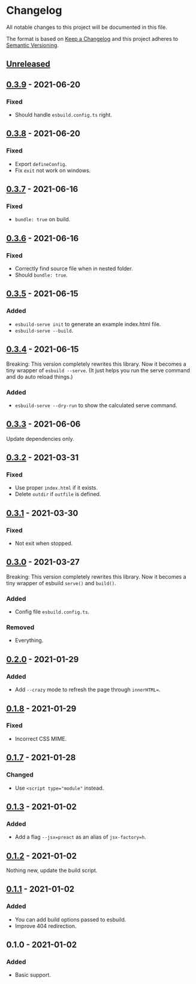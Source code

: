 # Changelog

All notable changes to this project will be documented in this file.

The format is based on [Keep a Changelog](http://keepachangelog.com/)
and this project adheres to [Semantic Versioning](http://semver.org/).

## [Unreleased]

## [0.3.9] - 2021-06-20
### Fixed
- Should handle `esbuild.config.ts` right.

## [0.3.8] - 2021-06-20
### Fixed
- Export `defineConfig`.
- Fix `exit` not work on windows.

## [0.3.7] - 2021-06-16
### Fixed
- `bundle: true` on build.

## [0.3.6] - 2021-06-16
### Fixed
- Correctly find source file when in nested folder.
- Should `bundle: true`.

## [0.3.5] - 2021-06-15
### Added
- `esbuild-serve init` to generate an example index.html file.
- `esbuild-serve --build`.

## [0.3.4] - 2021-06-15
Breaking: This version completely rewrites this library. Now it becomes a tiny
wrapper of `esbuild --serve`. (It just helps you run the serve command and
do auto reload things.)

### Added
- `esbuild-serve --dry-run` to show the calculated serve command.

## [0.3.3] - 2021-06-06
Update dependencies only.

## [0.3.2] - 2021-03-31
### Fixed
- Use proper `index.html` if it exists.
- Delete `outdir` if `outfile` is defined.

## [0.3.1] - 2021-03-30
### Fixed
- Not exit when stopped.

## [0.3.0] - 2021-03-27
Breaking: This version completely rewrites this library. Now it becomes a tiny
wrapper of esbuild `serve()` and `build()`.

### Added
- Config file `esbuild.config.ts`.

### Removed
- Everything.

## [0.2.0] - 2021-01-29
### Added
- Add `--crazy` mode to refresh the page through `innerHTML=`.

## [0.1.8] - 2021-01-29
### Fixed
- Incorrect CSS MIME.

## [0.1.7] - 2021-01-28
### Changed
- Use `<script type="module"` instead.

## [0.1.3] - 2021-01-02
### Added
- Add a flag `--jsx=preact` as an alias of `jsx-factory=h`.

## [0.1.2] - 2021-01-02
Nothing new, update the build script.

## [0.1.1] - 2021-01-02
### Added
- You can add build options passed to esbuild.
- Improve 404 redirection.

## 0.1.0 - 2021-01-02
### Added
- Basic support.

[Unreleased]: https://github.com/hyrious/esbuild-serve/compare/v0.3.9...HEAD
[0.3.9]: https://github.com/hyrious/esbuild-serve/compare/v0.3.8...v0.3.9
[0.3.8]: https://github.com/hyrious/esbuild-serve/compare/v0.3.7...v0.3.8
[0.3.7]: https://github.com/hyrious/esbuild-serve/compare/v0.3.6...v0.3.7
[0.3.6]: https://github.com/hyrious/esbuild-serve/compare/v0.3.5...v0.3.6
[0.3.5]: https://github.com/hyrious/esbuild-serve/compare/v0.3.4...v0.3.5
[0.3.4]: https://github.com/hyrious/esbuild-serve/compare/v0.3.3...v0.3.4
[0.3.3]: https://github.com/hyrious/esbuild-serve/compare/v0.3.2...v0.3.3
[0.3.2]: https://github.com/hyrious/esbuild-serve/compare/v0.3.1...v0.3.2
[0.3.1]: https://github.com/hyrious/esbuild-serve/compare/v0.3.0...v0.3.1
[0.3.0]: https://github.com/hyrious/esbuild-serve/compare/v0.2.0...v0.3.0
[0.2.0]: https://github.com/hyrious/esbuild-serve/compare/v0.1.8...v0.2.0
[0.1.8]: https://github.com/hyrious/esbuild-serve/compare/v0.1.7...v0.1.8
[0.1.7]: https://github.com/hyrious/esbuild-serve/compare/v0.1.3...v0.1.7
[0.1.3]: https://github.com/hyrious/esbuild-serve/compare/v0.1.2...v0.1.3
[0.1.2]: https://github.com/hyrious/esbuild-serve/compare/v0.1.1...v0.1.2
[0.1.1]: https://github.com/hyrious/esbuild-serve/compare/v0.1.0...v0.1.1
